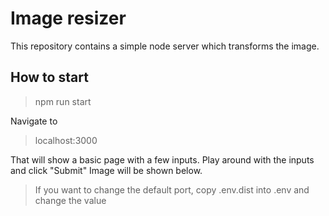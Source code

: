 # Image resizer

This repository contains a simple node server which transforms the image.

## How to start

> npm run start

Navigate to

> localhost:3000

That will show a basic page with a few inputs. Play around with the inputs and click "Submit"
Image will be shown below.

> If you want to change the default port, copy .env.dist into .env and change the value